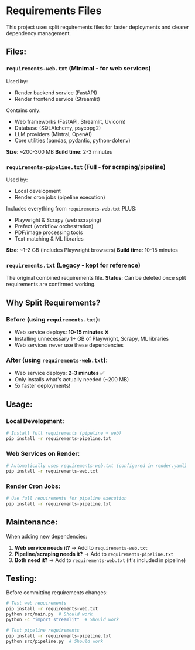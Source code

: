# Requirements Files

This project uses split requirements files for faster deployments and clearer dependency management.

## Files:

### `requirements-web.txt` (Minimal - for web services)
Used by:
- Render backend service (FastAPI)
- Render frontend service (Streamlit)

Contains only:
- Web frameworks (FastAPI, Streamlit, Uvicorn)
- Database (SQLAlchemy, psycopg2)
- LLM providers (Mistral, OpenAI)
- Core utilities (pandas, pydantic, python-dotenv)

**Size**: ~200-300 MB
**Build time**: 2-3 minutes

### `requirements-pipeline.txt` (Full - for scraping/pipeline)
Used by:
- Local development
- Render cron jobs (pipeline execution)

Includes everything from `requirements-web.txt` PLUS:
- Playwright & Scrapy (web scraping)
- Prefect (workflow orchestration)
- PDF/image processing tools
- Text matching & ML libraries

**Size**: ~1-2 GB (includes Playwright browsers)
**Build time**: 10-15 minutes

### `requirements.txt` (Legacy - kept for reference)
The original combined requirements file.
**Status**: Can be deleted once split requirements are confirmed working.

## Why Split Requirements?

### Before (using `requirements.txt`):
- Web service deploys: **10-15 minutes** ❌
- Installing unnecessary 1+ GB of Playwright, Scrapy, ML libraries
- Web services never use these dependencies

### After (using `requirements-web.txt`):
- Web service deploys: **2-3 minutes** ✅
- Only installs what's actually needed (~200 MB)
- 5x faster deployments!

## Usage:

### Local Development:
```bash
# Install full requirements (pipeline + web)
pip install -r requirements-pipeline.txt
```

### Web Services on Render:
```bash
# Automatically uses requirements-web.txt (configured in render.yaml)
pip install -r requirements-web.txt
```

### Render Cron Jobs:
```bash
# Use full requirements for pipeline execution
pip install -r requirements-pipeline.txt
```

## Maintenance:

When adding new dependencies:

1. **Web service needs it?** → Add to `requirements-web.txt`
2. **Pipeline/scraping needs it?** → Add to `requirements-pipeline.txt`
3. **Both need it?** → Add to `requirements-web.txt` (it's included in pipeline)

## Testing:

Before committing requirements changes:

```bash
# Test web requirements
pip install -r requirements-web.txt
python src/main.py  # Should work
python -c "import streamlit"  # Should work

# Test pipeline requirements
pip install -r requirements-pipeline.txt
python src/pipeline.py  # Should work
```
